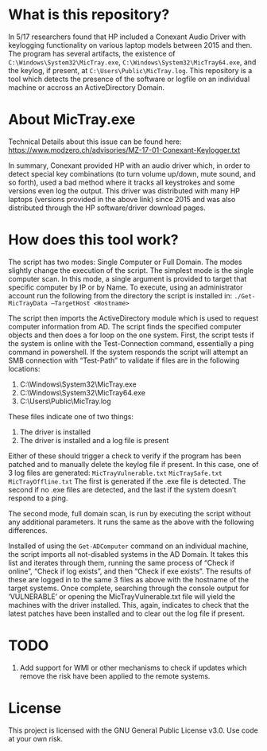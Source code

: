 # What is this repository?
In 5/17 researchers found that HP included a Conexant Audio Driver with keylogging functionality on various laptop models between 2015 and then. The program has several artifacts, the existence of `C:\Windows\System32\MicTray.exe`, `C:\Windows\System32\MicTray64.exe`, and the keylog, if present, at `C:\Users\Public\MicTray.log`. This repository is a tool which detects the presence of the software or logfile on an individual machine or accross an ActiveDirectory Domain.

# About MicTray.exe
Technical Details about this issue can be found here: https://www.modzero.ch/advisories/MZ-17-01-Conexant-Keylogger.txt 

In summary, Conexant provided HP with an audio driver which, in order to detect special key combinations (to turn volume up/down, mute sound, and so forth), used a bad method where it tracks all keystrokes and some versions even log the output. This driver was distributed with many HP laptops (versions provided in the above link) since 2015 and was also distributed through the HP software/driver download pages.

# How does this tool work?

The script has two modes: Single Computer or Full Domain. The modes slightly change the execution of the script. 
The simplest mode is the single computer scan. In this mode, a single argument is provided to target that specific computer by IP or by Name. To execute, using an administrator account run the following from the directory the script is installed in: 
`./Get-MicTrayData –TargetHost <Hostname>`

The script then imports the ActiveDirectory module which is used to request computer information from AD. The script finds the specified computer objects and then does a for loop on the one system. First, the script tests if the system is online with the Test-Connection command, essentially a ping command in powershell. If the system responds the script will attempt an SMB connection with “Test-Path” to validate if files are in the following locations:
1)	C:\Windows\System32\MicTray.exe
2)	C:\Windows\System32\MicTray64.exe
3)	C:\Users\Public\MicTray.log

These files indicate one of two things:
1)	The driver is installed
2)	The driver is installed and a log file is present

Either of these should trigger a check to verify if the program has been patched and to manually delete the keylog file if present. In this case, one of 3 log files are generated:
`MicTrayVulnerable.txt`
`MicTraySafe.txt`
`MicTrayOffline.txt`
The first is generated if the .exe file is detected. The second if no .exe files are detected, and the last if the system doesn’t respond to a ping.

The second mode, full domain scan, is run by executing the script without any additional parameters. It runs the same as the above with the following differences.

Installed of using the `Get-ADComputer` command on an individual machine, the script imports all not-disabled systems in the AD Domain. It takes this list and iterates through them, running the same process of “Check if online”, “Check if log exists”, and then “Check if exe exists”. The results of these are logged in to the same 3 files as above with the hostname of the target systems.
Once complete, searching through the console output for ‘VULNERABLE’ or opening the MicTrayVulnerable.txt file will yield the machines with the driver installed. This, again, indicates to check that the latest patches have been installed and to clear out the log file if present.

# TODO
1) Add support for WMI or other mechanisms to check if updates which remove the risk have been applied to the remote systems.

# License

This project is licensed with the GNU General Public License v3.0. 
Use code at your own risk.
